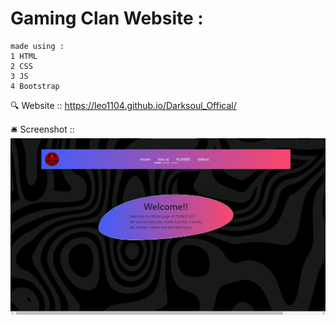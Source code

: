 # Gaming Clan Website :
```
made using : 
1 HTML
2 CSS
3 JS
4 Bootstrap

```
:mag:	 Website :: https://leo1104.github.io/Darksoul_Offical/

:bellhop_bell: Screenshot :: ![Landing Page Screenshot](/image.png)
